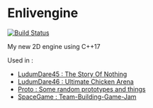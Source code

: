 # Enlivengine

[![Build Status](https://travis-ci.com/Cmdu76/Enlivengine.svg?branch=master)](https://travis-ci.com/Cmdu76/Enlivengine)

My new 2D engine using C++17 

Used in :
  -  [LudumDare45 : The Story Of Nothing](https://github.com/Cmdu76/LudumDare45)
  -  [LudumDare46 : Ultimate Chicken Arena](https://github.com/Cmdu76/LudumDare46)
  -  [Proto : Some random prototypes and things](https://github.com/Cmdu76/Proto)
  -  [SpaceGame : Team-Building-Game-Jam](https://github.com/Cmdu76/SpaceGame)
